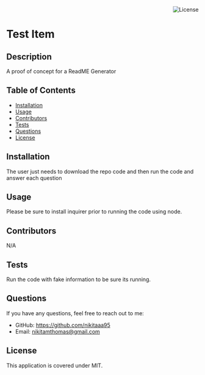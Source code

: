 <div align="right">
  <img src="https://img.shields.io/badge/License-MIT-brightgreen.svg" alt="License">
</div>
  
  # Test Item

  ## Description
  A proof of concept for a ReadME Generator
  
  ## Table of Contents
  - [Installation](#installation)
  - [Usage](#usage)
  - [Contributors](#Contributors)
  - [Tests](#tests)
  - [Questions](#questions)
  - [License](#License)
  
  ## Installation
  The user just needs to download the repo code and then run the code and answer each question
  
  ## Usage
  Please be sure to install inquirer prior to running the code using node.
  
  ## Contributors
  N/A
  
  ## Tests  
  Run the code with fake information to be sure its running.
  
  ## Questions
  If you have any questions, feel free to reach out to me:
  
  - GitHub: https://github.com/nikitaaa95
  - Email: nikitamthomas@gmail.com
  
  ## License
  This application is covered under MIT.
  
